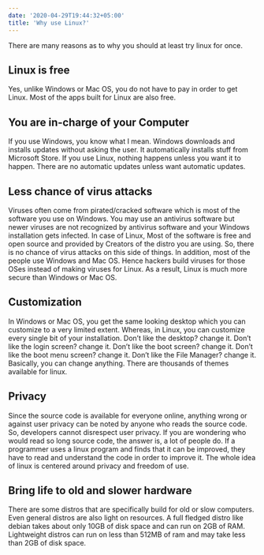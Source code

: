 ```yaml
---
date: '2020-04-29T19:44:32+05:00'
title: 'Why use Linux?'
---
```


There are many reasons as to why you should at least try linux for once.

## Linux is free

Yes, unlike Windows or Mac OS, you do not have to pay in order to get Linux. Most of the apps built for Linux are also free.

## You are in-charge of your Computer

If you use Windows, you know what I mean. Windows downloads and installs updates without asking the user. It automatically installs stuff from Microsoft Store.
If you use Linux, nothing happens unless you want it to happen. There are no automatic updates unless want automatic updates.

## Less chance of virus attacks

Viruses often come from pirated/cracked software which is most of the software you use on Windows. You may use an antivirus software but newer viruses are not recognized by antivirus software and your Windows installation gets infected.
In case of Linux, Most of the software is free and open source and provided by Creators of the distro you are using. So, there is no chance of virus attacks on this side of things.
In addition, most of the people use Windows and Mac OS. Hence hackers build viruses for those OSes instead of making viruses for Linux.
As a result, Linux is much more secure than Windows or Mac OS.

## Customization

In Windows or Mac OS, you get the same looking desktop which you can customize to a very limited extent.
Whereas, in Linux, you can customize every single bit of your installation.
Don’t like the desktop? change it. Don’t like the login screen? change it. Don’t like the boot screen? change it. Don’t like the boot menu screen? change it. Don’t like the File Manager? change it.
Basically, you can change anything.
There are thousands of themes available for linux.

## Privacy

Since the source code is available for everyone online, anything wrong or against user privacy can be noted by anyone who reads the source code. So, developers cannot disrespect user privacy. If you are wondering who would read so long source code, the answer is, a lot of people do. If a programmer uses a linux program and finds that it can be improved, they have to read and understand the code in order to improve it.
The whole idea of linux is centered around privacy and freedom of use.

## Bring life to old and slower hardware

There are some distros that are specifically build for old or slow computers. Even general distros are also light on resources. A full fledged distro like debian takes about only 10GB of disk space and can run on 2GB of RAM. Lightweight distros can run on less than 512MB of ram and may take less than 2GB of disk space.
